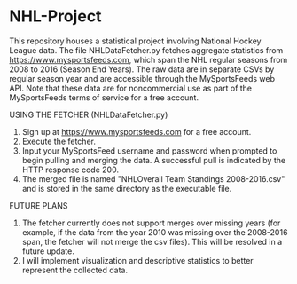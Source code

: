 # NHL-Project
This repository houses a statistical project involving National Hockey League data.  The file NHLDataFetcher.py fetches aggregate statistics from https://www.mysportsfeeds.com, which span the NHL regular seasons from 2008 to 2016 (Season End Years).  The raw data are in separate CSVs by regular season year and are accessible through the MySportsFeeds web API.  Note that these data are for noncommercial use as part of the MySportsFeeds terms of service for a free account.  

USING THE FETCHER (NHLDataFetcher.py)
1. Sign up at https://www.mysportsfeeds.com for a free account.
2. Execute the fetcher.
3. Input your MySportsFeed username and password when prompted to begin pulling and merging the data.  A successful pull is indicated by the HTTP response code 200.  
4. The merged file is named "NHLOverall Team Standings 2008-2016.csv" and is stored in the same directory as the executable file.

FUTURE PLANS
1. The fetcher currently does not support merges over missing years (for example, if the data from the year 2010 was missing over the 2008-2016 span, the fetcher will not merge the csv files).  This will be resolved in a future update.  
2. I will implement visualization and descriptive statistics to better represent the collected data. 
